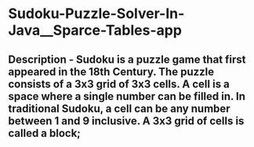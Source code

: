 # Sudoku-Puzzle-Solver-In-Java__Sparce-Tables-app
## Description    - Sudoku is a puzzle game that first appeared in the 18th Century. The puzzle consists of a 3x3 grid of 3x3 cells. A cell is a space where a single number can be filled in. In traditional Sudoku, a cell can be any number between  1 and 9 inclusive. A 3x3 grid of cells is called a block; 

